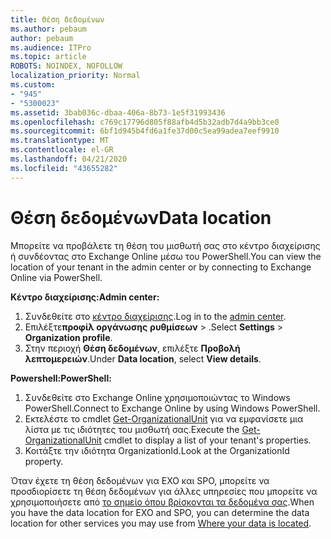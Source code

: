 ```yaml
---
title: Θέση δεδομένων
ms.author: pebaum
author: pebaum
ms.audience: ITPro
ms.topic: article
ROBOTS: NOINDEX, NOFOLLOW
localization_priority: Normal
ms.custom:
- "945"
- "5300023"
ms.assetid: 3bab036c-dbaa-406a-8b73-1e5f31993436
ms.openlocfilehash: c769c17796d805f88afb4d5b32adb7d4a9bb3ce0
ms.sourcegitcommit: 6bf1d945b4fd6a1fe37d00c5ea99adea7eef9910
ms.translationtype: MT
ms.contentlocale: el-GR
ms.lasthandoff: 04/21/2020
ms.locfileid: "43655282"
---
```

# <a name="data-location"></a><span data-ttu-id="41912-102">Θέση δεδομένων</span><span class="sxs-lookup"><span data-stu-id="41912-102">Data location</span></span>

<span data-ttu-id="41912-103">Μπορείτε να προβάλετε τη θέση του μισθωτή σας στο κέντρο διαχείρισης ή συνδέοντας στο Exchange Online μέσω του PowerShell.</span><span class="sxs-lookup"><span data-stu-id="41912-103">You can view the location of your tenant in the admin center or by connecting to Exchange Online via PowerShell.</span></span>


<span data-ttu-id="41912-104">**Κέντρο διαχείρισης:**</span><span class="sxs-lookup"><span data-stu-id="41912-104">**Admin center:**</span></span>
1. <span data-ttu-id="41912-105">Συνδεθείτε στο [κέντρο διαχείρισης](https://admin.microsoft.com/Adminportal/Home).</span><span class="sxs-lookup"><span data-stu-id="41912-105">Log in to the [admin center](https://admin.microsoft.com/Adminportal/Home).</span></span>
2. <span data-ttu-id="41912-106">Επιλέξτε**προφίλ οργάνωσης** **ρυθμίσεων** > .</span><span class="sxs-lookup"><span data-stu-id="41912-106">Select **Settings** > **Organization profile**.</span></span>
3. <span data-ttu-id="41912-107">Στην περιοχή **Θέση δεδομένων**, επιλέξτε **Προβολή λεπτομερειών**.</span><span class="sxs-lookup"><span data-stu-id="41912-107">Under **Data location**, select **View details**.</span></span>


<span data-ttu-id="41912-108">**Powershell:**</span><span class="sxs-lookup"><span data-stu-id="41912-108">**PowerShell:**</span></span>
1. <span data-ttu-id="41912-109">Συνδεθείτε στο Exchange Online χρησιμοποιώντας το Windows PowerShell.</span><span class="sxs-lookup"><span data-stu-id="41912-109">Connect to Exchange Online by using Windows PowerShell.</span></span>
2. <span data-ttu-id="41912-110">Εκτελέστε το cmdlet [Get-OrganizationalUnit](https://docs.microsoft.com/powershell/module/exchange/active-directory/get-organizationalunit) για να εμφανίσετε μια λίστα με τις ιδιότητες του μισθωτή σας.</span><span class="sxs-lookup"><span data-stu-id="41912-110">Execute the [Get-OrganizationalUnit](https://docs.microsoft.com/powershell/module/exchange/active-directory/get-organizationalunit) cmdlet to display a list of your tenant's properties.</span></span> 
3. <span data-ttu-id="41912-111">Κοιτάξτε την ιδιότητα OrganizationId.</span><span class="sxs-lookup"><span data-stu-id="41912-111">Look at the OrganizationId property.</span></span>

<span data-ttu-id="41912-112">Όταν έχετε τη θέση δεδομένων για EXO και SPO, μπορείτε να προσδιορίσετε τη θέση δεδομένων για άλλες υπηρεσίες που μπορείτε να χρησιμοποιήσετε από [το σημείο όπου βρίσκονται τα δεδομένα σας](https://products.office.com/where-is-your-data-located).</span><span class="sxs-lookup"><span data-stu-id="41912-112">When you have the data location for EXO and SPO, you can determine the data location for other services you may use from [Where your data is located](https://products.office.com/where-is-your-data-located).</span></span>